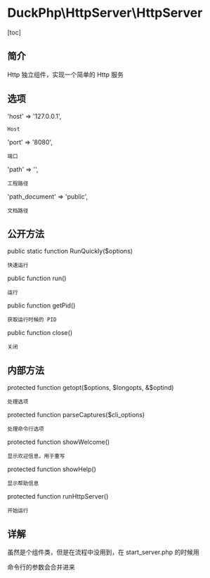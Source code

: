 # DuckPhp\HttpServer\HttpServer
[toc]

## 简介
Http 独立组件，实现一个简单的 Http 服务

## 选项
'host' => '127.0.0.1',

    Host
'port' => '8080',

    端口
'path' => '',

    工程路径
'path_document' => 'public',

    文档路径
## 公开方法
public static function RunQuickly($options)

    快速运行
public function run()

    运行
public function getPid()

    获取运行时候的 PID
public function close()

    关闭
## 内部方法

protected function getopt($options, $longopts, &$optind)

    处理选项
protected function parseCaptures($cli_options)

    处理命令行选项
protected function showWelcome()

    显示欢迎信息，用于重写
protected function showHelp()

    显示帮助信息
protected function runHttpServer()

    开始运行
## 详解
虽然是个组件类，但是在流程中没用到，在 start_server.php 的时候用

命令行的参数会合并进来